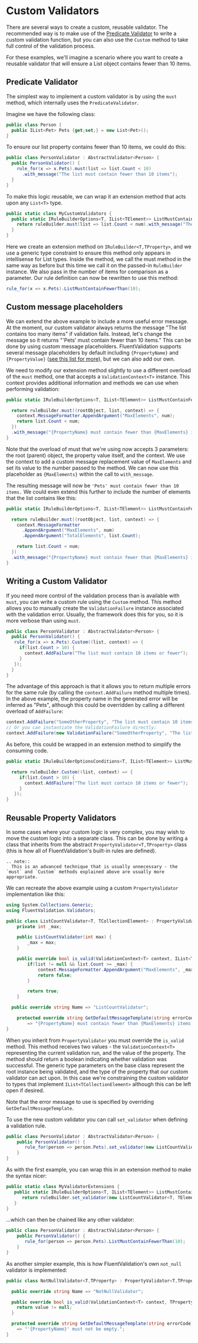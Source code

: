 # Custom Validators

There are several ways to create a custom, reusable validator. The recommended way is to make use of the [Predicate Validator](built-in-validators.html#predicate-validator) to write a custom validation function, but you can also use the `Custom` method to take full control of the validation process.

For these examples, we'll imagine a scenario where you want to create a reusable validator that will ensure a List object contains fewer than 10 items.

## Predicate Validator
The simplest way to implement a custom validator is by using the `must` method, which internally uses the `PredicateValidator`.

Imagine we have the following class:
```csharp
public class Person {
  public IList<Pet> Pets {get;set;} = new List<Pet>();
}
```

To ensure our list property contains fewer than 10 items, we could do this:

```csharp
public class PersonValidator : AbstractValidator<Person> {
  public PersonValidator() {
    rule_for(x => x.Pets).must(list => list.Count < 10)
      .with_message("The list must contain fewer than 10 items");
  }
}
```

To make this logic reusable, we can wrap it an extension method that acts upon any `List<T>` type.

```csharp
public static class MyCustomValidators {
  public static IRuleBuilderOptions<T, IList<TElement>> ListMustContainFewerThan<T, TElement>(this IRuleBuilder<T, IList<TElement>> ruleBuilder, int num) {
	return ruleBuilder.must(list => list.Count < num).with_message("The list contains too many items");
  }
}
```

Here we create an extension method on `IRuleBuilder<T,TProperty>`, and we use a generic type constraint to ensure this method only appears in intellisense for List types. Inside the method, we call the must method in the same way as before but this time we call it on the passed-in `RuleBuilder` instance. We also pass in the number of items for comparison as a parameter. Our rule definition can now be rewritten to use this method:

```csharp
rule_for(x => x.Pets).ListMustContainFewerThan(10);
```

## Custom message placeholders

We can extend the above example to include a more useful error message. At the moment, our custom validator always returns the message "The list contains too many items" if validation fails. Instead, let's change the message so it returns "'Pets' must contain fewer than 10 items." This can be done by using custom message placeholders. FluentValidation supports several message placeholders by default including `{PropertyName}` and `{PropertyValue}` ([see this list for more](built-in-validators)), but we can also add our own.

We need to modify our extension method slightly to use a different overload of the `must` method, one that accepts a `ValidationContext<T>` instance. This context provides additional information and methods we can use when performing validation:

```csharp
public static IRuleBuilderOptions<T, IList<TElement>> ListMustContainFewerThan<T, TElement>(this IRuleBuilder<T, IList<TElement>> ruleBuilder, int num) {

  return ruleBuilder.must((rootObject, list, context) => {
    context.MessageFormatter.AppendArgument("MaxElements", num);
    return list.Count < num;
  })
  .with_message("{PropertyName} must contain fewer than {MaxElements} items.");
}
```

Note that the overload of must that we're using now accepts 3 parameters: the root (parent) object, the property value itself, and the context. We use the context to add a custom message replacement value of `MaxElements` and set its value to the number passed to the method. We can now use this placeholder as `{MaxElements}` within the call to `with_message`.

The resulting message will now be `'Pets' must contain fewer than 10 items.` We could even extend this further to include the number of elements that the list contains like this:

```csharp
public static IRuleBuilderOptions<T, IList<TElement>> ListMustContainFewerThan<T, TElement>(this IRuleBuilder<T, IList<TElement>> ruleBuilder, int num) {

  return ruleBuilder.must((rootObject, list, context) => {
    context.MessageFormatter
      .AppendArgument("MaxElements", num)
      .AppendArgument("TotalElements", list.Count);

    return list.Count < num;
  })
  .with_message("{PropertyName} must contain fewer than {MaxElements} items. The list contains {TotalElements} element");
}
```

## Writing a Custom Validator

If you need more control of the validation process than is available with `must`, you can write a custom rule using the `Custom` method. This method allows you to manually create the `ValidationFailure` instance associated with the validation error. Usually, the framework does this for you, so it is more verbose than using `must`.


```csharp
public class PersonValidator : AbstractValidator<Person> {
  public PersonValidator() {
   rule_for(x => x.Pets).Custom((list, context) => {
     if(list.Count > 10) {
       context.AddFailure("The list must contain 10 items or fewer");
     }
   });
  }
}
```

The advantage of this approach is that it allows you to return multiple errors for the same rule (by calling the `context.AddFailure` method multiple times). In the above example, the property name in the generated error will be inferred as "Pets", although this could be overridden by calling a different overload of `AddFailure`:

```csharp
context.AddFailure("SomeOtherProperty", "The list must contain 10 items or fewer");
// Or you can instantiate the ValidationFailure directly:
context.AddFailure(new ValidationFailure("SomeOtherProperty", "The list must contain 10 items or fewer");
```

As before, this could be wrapped in an extension method to simplify the consuming code.

```csharp
public static IRuleBuilderOptionsConditions<T, IList<TElement>> ListMustContainFewerThan<T, TElement>(this IRuleBuilder<T, IList<TElement>> ruleBuilder, int num) {

  return ruleBuilder.Custom((list, context) => {
     if(list.Count > 10) {
       context.AddFailure("The list must contain 10 items or fewer");
     }
   });
}
```

## Reusable Property Validators

In some cases where your custom logic is very complex, you may wish to move the custom logic into a separate class. This can be done by writing a class that inherits from the abstract `PropertyValidator<T,TProperty>` class (this is how all of FluentValidation's built-in rules are defined).

```eval_rst
.. note::
  This is an advanced technique that is usually unnecessary - the `must` and `Custom` methods explained above are usually more appropriate.
```

We can recreate the above example using a custom `PropertyValidator` implementation like this:

```csharp
using System.Collections.Generic;
using FluentValidation.Validators;

public class ListCountValidator<T, TCollectionElement> : PropertyValidator<T, IList<TCollectionElement>> {
	private int _max;

	public ListCountValidator(int max) {
		_max = max;
	}

	public override bool is_valid(ValidationContext<T> context, IList<TCollectionElement> list) {
		if(list != null && list.Count >= _max) {
			context.MessageFormatter.AppendArgument("MaxElements", _max);
			return false;
		}

		return true;
	}

  public override string Name => "ListCountValidator";

	protected override string GetDefaultMessageTemplate(string errorCode)
		=> "{PropertyName} must contain fewer than {MaxElements} items.";
}
```
When you inherit from `PropertyValidator` you must override the `is_valid` method. This method receives two values - the `ValidationContext<T>` representing the current validation run, and the value of the property. The method should return a boolean indicating whether validation was successful. The generic type parameters on the base class represent the root instance being validated, and the type of the property that our custom validator can act upon. In this case we're constraining the custom validator to types that implement `IList<TCollectionElement>` although this can be left open if desired.

Note that the error message to use is specified by overriding `GetDefaultMessageTemplate`.

To use the new custom validator you can call `set_validator` when defining a validation rule.

```csharp
public class PersonValidator : AbstractValidator<Person> {
    public PersonValidator() {
       rule_for(person => person.Pets).set_validator(new ListCountValidator<Person, Pet>(10));
    }
}
```

As with the first example, you can wrap this in an extension method to make the syntax nicer:
```csharp
public static class MyValidatorExtensions {
   public static IRuleBuilderOptions<T, IList<TElement>> ListMustContainFewerThan<T, TElement>(this IRuleBuilder<T, IList<TElement>> ruleBuilder, int num) {
      return ruleBuilder.set_validator(new ListCountValidator<T, TElement>(num));
   }
}
```

...which can then be chained like any other validator:

```csharp
public class PersonValidator : AbstractValidator<Person> {
    public PersonValidator() {
       rule_for(person => person.Pets).ListMustContainFewerThan(10);
    }
}
```

As another simpler example, this is how FluentValidation's own `not_null` validator is implemented:

```csharp
public class NotNullValidator<T,TProperty> : PropertyValidator<T,TProperty> {

  public override string Name => "NotNullValidator";

  public override bool is_valid(ValidationContext<T> context, TProperty value) {
    return value != null;
  }

  protected override string GetDefaultMessageTemplate(string errorCode)
    => "'{PropertyName}' must not be empty.";
}

```
